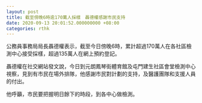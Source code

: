 ```yaml
---
layout: post
title: 截至傍晚6時逾170萬人採樣　聶德權感謝市民支持
date: 2020-09-13 20:01:52.000000000 +08:00
categories: rthk
---
```


公務員事務局局長聶德權表示，截至今日傍晚6時，累計超過170萬人在各社區檢測中心接受採樣，超過135萬人在網上預約登記。

聶德權在社交網站發文說，今日到元朗鳳琴街體育館及屯門建生社區會堂檢測中心視察，見到有市民在場外排隊，他感謝市民對計劃的支持，及醫護團隊和支援人員的付出。

他呼籲，市民要把握明日餘下的時段，到各中心做檢測。

